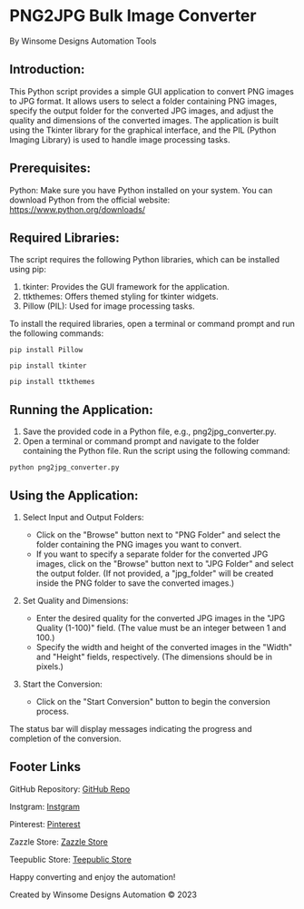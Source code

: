 # PNG2JPG Bulk Image Converter
By Winsome Designs Automation Tools

## Introduction:
This Python script provides a simple GUI application to convert PNG images to JPG format. It allows users to select a folder containing PNG images, specify the output folder for the converted JPG images, and adjust the quality and dimensions of the converted images. The application is built using the Tkinter library for the graphical interface, and the PIL (Python Imaging Library) is used to handle image processing tasks.

## Prerequisites:
Python: Make sure you have Python installed on your system. You can download Python from the official website: https://www.python.org/downloads/

## Required Libraries:
The script requires the following Python libraries, which can be installed using pip:
1. tkinter: Provides the GUI framework for the application.
2. ttkthemes: Offers themed styling for tkinter widgets.
3. Pillow (PIL): Used for image processing tasks.

To install the required libraries, open a terminal or command prompt and run the following commands:
```
pip install Pillow
```
```
pip install tkinter
```
```
pip install ttkthemes
```

## Running the Application:
1. Save the provided code in a Python file, e.g., png2jpg_converter.py.
2. Open a terminal or command prompt and navigate to the folder containing the Python file.
Run the script using the following command:

```
python png2jpg_converter.py
```

## Using the Application:
1. Select Input and Output Folders:
   - Click on the "Browse" button next to "PNG Folder" and select the folder containing the PNG images you want to convert.
   - If you want to specify a separate folder for the converted JPG images, click on the "Browse" button next to "JPG Folder" and select the output folder. (If not provided, a "jpg_folder" will be created inside the PNG folder to save the converted images.)

2. Set Quality and Dimensions:
   - Enter the desired quality for the converted JPG images in the "JPG Quality (1-100)" field. (The value must be an integer between 1 and 100.)
   - Specify the width and height of the converted images in the "Width" and "Height" fields, respectively. (The dimensions should be in pixels.)

3. Start the Conversion:
   - Click on the "Start Conversion" button to begin the conversion process.

The status bar will display messages indicating the progress and completion of the conversion.

## Footer Links
GitHub Repository: [GitHub Repo](https://github.com/winsomedesignsautomation)

Instgram: [Instgram](https://www.instagram.com/winsomedesignsonline/)

Pinterest: [Pinterest](https://pinterest.com/winsomedesignsofficial/)

Zazzle Store: [Zazzle Store](https://www.zazzle.com/store/winsome_designs)

Teepublic Store: [Teepublic Store](https://www.teepublic.com/user/winsome-designs)

Happy converting and enjoy the automation!

Created by Winsome Designs Automation © 2023
